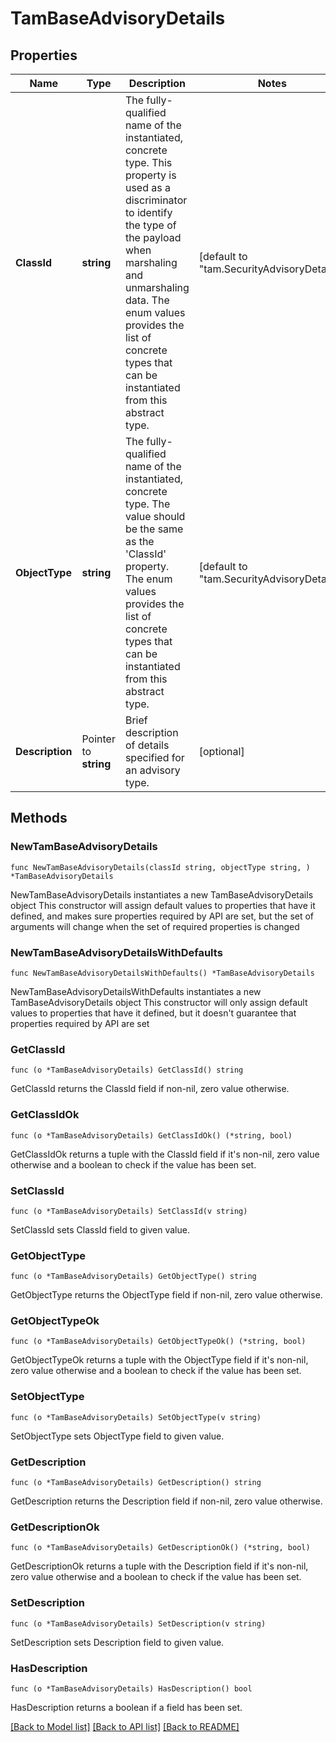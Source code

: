 # TamBaseAdvisoryDetails

## Properties

Name | Type | Description | Notes
------------ | ------------- | ------------- | -------------
**ClassId** | **string** | The fully-qualified name of the instantiated, concrete type. This property is used as a discriminator to identify the type of the payload when marshaling and unmarshaling data. The enum values provides the list of concrete types that can be instantiated from this abstract type. | [default to "tam.SecurityAdvisoryDetails"]
**ObjectType** | **string** | The fully-qualified name of the instantiated, concrete type. The value should be the same as the &#39;ClassId&#39; property. The enum values provides the list of concrete types that can be instantiated from this abstract type. | [default to "tam.SecurityAdvisoryDetails"]
**Description** | Pointer to **string** | Brief description of details specified for an advisory type. | [optional] 

## Methods

### NewTamBaseAdvisoryDetails

`func NewTamBaseAdvisoryDetails(classId string, objectType string, ) *TamBaseAdvisoryDetails`

NewTamBaseAdvisoryDetails instantiates a new TamBaseAdvisoryDetails object
This constructor will assign default values to properties that have it defined,
and makes sure properties required by API are set, but the set of arguments
will change when the set of required properties is changed

### NewTamBaseAdvisoryDetailsWithDefaults

`func NewTamBaseAdvisoryDetailsWithDefaults() *TamBaseAdvisoryDetails`

NewTamBaseAdvisoryDetailsWithDefaults instantiates a new TamBaseAdvisoryDetails object
This constructor will only assign default values to properties that have it defined,
but it doesn't guarantee that properties required by API are set

### GetClassId

`func (o *TamBaseAdvisoryDetails) GetClassId() string`

GetClassId returns the ClassId field if non-nil, zero value otherwise.

### GetClassIdOk

`func (o *TamBaseAdvisoryDetails) GetClassIdOk() (*string, bool)`

GetClassIdOk returns a tuple with the ClassId field if it's non-nil, zero value otherwise
and a boolean to check if the value has been set.

### SetClassId

`func (o *TamBaseAdvisoryDetails) SetClassId(v string)`

SetClassId sets ClassId field to given value.


### GetObjectType

`func (o *TamBaseAdvisoryDetails) GetObjectType() string`

GetObjectType returns the ObjectType field if non-nil, zero value otherwise.

### GetObjectTypeOk

`func (o *TamBaseAdvisoryDetails) GetObjectTypeOk() (*string, bool)`

GetObjectTypeOk returns a tuple with the ObjectType field if it's non-nil, zero value otherwise
and a boolean to check if the value has been set.

### SetObjectType

`func (o *TamBaseAdvisoryDetails) SetObjectType(v string)`

SetObjectType sets ObjectType field to given value.


### GetDescription

`func (o *TamBaseAdvisoryDetails) GetDescription() string`

GetDescription returns the Description field if non-nil, zero value otherwise.

### GetDescriptionOk

`func (o *TamBaseAdvisoryDetails) GetDescriptionOk() (*string, bool)`

GetDescriptionOk returns a tuple with the Description field if it's non-nil, zero value otherwise
and a boolean to check if the value has been set.

### SetDescription

`func (o *TamBaseAdvisoryDetails) SetDescription(v string)`

SetDescription sets Description field to given value.

### HasDescription

`func (o *TamBaseAdvisoryDetails) HasDescription() bool`

HasDescription returns a boolean if a field has been set.


[[Back to Model list]](../README.md#documentation-for-models) [[Back to API list]](../README.md#documentation-for-api-endpoints) [[Back to README]](../README.md)


